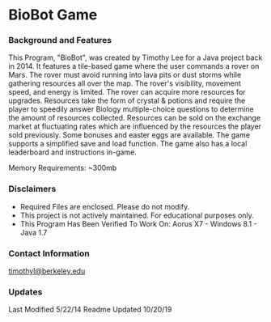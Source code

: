 # BioBot Game

### Background and Features
This Program, "BioBot", was created by Timothy Lee for a Java project back in 2014. It features a tile-based game where the user commands a rover on Mars. The rover must avoid running into lava pits or dust storms while gathering resources all over the map. The rover's visibility, movement speed, and energy is limited. The rover can acquire more resources for upgrades. Resources take the form of crystal & potions and require the player to speedily answer Biology multiple-choice questions to determine the amount of resources collected. Resources can be sold on the exchange market at fluctuating rates which are influenced by the resources the player sold previously. Some bonuses and easter eggs are available. The game supports a simplified save and load function. The game also has a local leaderboard and instructions in-game.

Memory Requirements: ~300mb

### Disclaimers
* Required Files are enclosed. Please do not modify.
* This project is not actively maintained. For educational purposes only.
* This Program Has Been Verified To Work On: Aorus X7 - Windows 8.1 - Java 1.7

### Contact Information
timothyl@berkeley.edu

### Updates
Last Modified 5/22/14
Readme Updated 10/20/19
